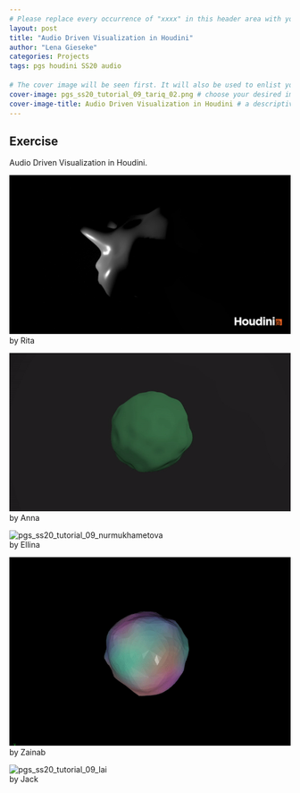 ```yaml
---
# Please replace every occurrence of "xxxx" in this header area with your personal information.
layout: post
title: "Audio Driven Visualization in Houdini"
author: "Lena Gieseke"
categories: Projects
tags: pgs houdini SS20 audio 

# The cover image will be seen first. It will also be used to enlist your project amonst others.
cover-image: pgs_ss20_tutorial_09_tariq_02.png # choose your desired image file format — must be supported by web browsers — only one
cover-image-title: Audio Driven Visualization in Houdini # a descriptive title for the image
---
```


## Exercise

Audio Driven Visualization in Houdini.

![pgs_sose2020_audio_eperjesi_1](pgs_sose2020_audio_eperjesi_1.png)  
by Rita

![pgs_ss20_tutorial_07_eschenbacher_02](pgs_ss20_tutorial_07_eschenbacher_02.gif)  
by Anna

![pgs_ss20_tutorial_09_nurmukhametova](pgs_ss20_tutorial_09_nurmukhametova.gif)  
by Ellina

![pgs_ss20_tutorial_09_tariq](pgs_ss20_tutorial_09_tariq.gif)  
by Zainab


![pgs_ss20_tutorial_09_lai](pgs_ss20_tutorial_09_lai.gif)  
by Jack

